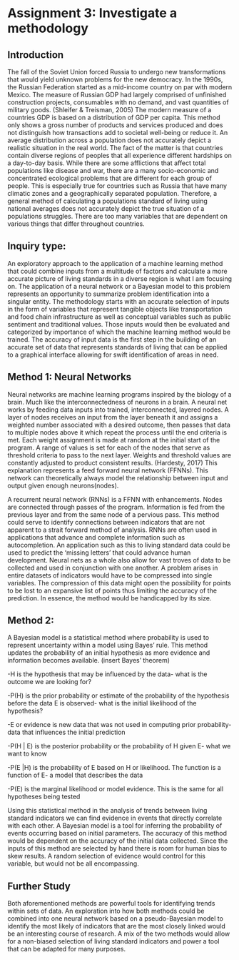 # Assignment 3: Investigate a methodology

## Introduction
The fall of the Soviet Union forced Russia to undergo new transformations that would yield unknown problems for the new democracy. In the 1990s, the Russian Federation started as a mid-income country on par with modern Mexico. The measure of Russian GDP had largely comprised of unfinished construction projects, consumables with no demand, and vast quantities of military goods. (Shleifer & Treisman, 2005) The modern measure of a countries GDP is based on a distribution of GDP per capita. This method only shows a gross number of products and services produced and does not distinguish how transactions add to societal well-being or reduce it. An average distribution across a population does not accurately depict a realistic situation in the real world. The fact of the matter is that countries contain diverse regions of peoples that all experience different hardships on a day-to-day basis. While there are some afflictions that affect total populations like disease and war, there are a many socio-economic and concentrated ecological problems that are different for each group of people. This is especially true for countries such as Russia that have many climatic zones and a geographically separated population. Therefore, a general method of calculating a populations standard of living using national averages does not accurately depict the true situation of a populations struggles. There are too many variables that are dependent on various things that differ throughout countries.

## Inquiry type:	

An exploratory approach to the application of a machine learning method that could combine inputs from a multitude of factors and calculate a more accurate picture of living standards in a diverse region is what I am focusing on. The application of a neural network or a Bayesian model to this problem represents an opportunity to summarize problem identification into a singular entity. The methodology starts with an accurate selection of inputs in the form of variables that represent tangible objects like transportation and food chain infrastructure as well as conceptual variables such as public sentiment and traditional values. Those inputs would then be evaluated and categorized by importance of which the machine learning method would be trained. The accuracy of input data is the first step in the building of an accurate set of data that represents standards of living that can be applied to a graphical interface allowing for swift identification of areas in need.

## Method 1: Neural Networks

Neural networks are machine learning programs inspired by the biology of a brain. Much like the interconnectedness of neurons in a brain. A neural net works by feeding data inputs into trained, interconnected, layered nodes. A layer of nodes receives an input from the layer beneath it and assigns a weighted number associated with a desired outcome, then passes that data to multiple nodes above it which repeat the process until the end criteria is met. Each weight assignment is made at random at the initial start of the program. A range of values is set for each of the nodes that serve as threshold criteria to pass to the next layer. Weights and threshold values are constantly adjusted to product consistent results. (Hardesty, 2017) This explanation represents a feed forward neural network (FFNNs). This network can theoretically always model the relationship between input and output given enough neurons(nodes). 

A recurrent neural network (RNNs) is a FFNN with enhancements. Nodes are connected through passes of the program. Information is fed from the previous layer and from the same node of a pervious pass. This method could serve to identify connections between indicators that are not apparent to a strait forward method of analysis. RNNs are often used in applications that advance and complete information such as autocompletion. An application such as this to living standard data could be used to predict the ‘missing letters’ that could advance human development. Neural nets as a whole also allow for vast troves of data to be collected and used in conjunction with one another. A problem arises in entire datasets of indicators would have to be compressed into single variables. The compression of this data might open the possibility for points to be lost to an expansive list of points thus limiting the accuracy of the prediction. In essence, the method would be handicapped by its size.  

## Method 2: 

A Bayesian model is a statistical method where probability is used to represent uncertainty within a model using Bayes’ rule. This method updates the probability of an initial hypothesis as more evidence and information becomes available. 
(insert Bayes’ theorem)

-H is the hypothesis that may be influenced by the data- what is the outcome we are looking for?

-P(H) is the prior probability or estimate of the probability of the hypothesis before the data E is observed- what is the initial likelihood of the hypothesis?

-E or evidence is new data that was not used in computing prior probability- data that influences the initial prediction

-P(H | E) is the posterior probability or the probability of H given E- what we want to know

-P(E |H) is the probability of E based on H or likelihood. The function is a function of E- a model that describes the data

-P(E) is the marginal likelihood or model evidence. This is the same for all hypotheses being tested

Using this statistical method in the analysis of trends between living standard indicators we can find evidence in events that directly correlate with each other. A Bayesian model is a tool for inferring the probability of events occurring based on initial parameters. The accuracy of this method would be dependent on the accuracy of the initial data collected. Since the inputs of this method are selected by hand there is room for human bias to skew results. A random selection of evidence would control for this variable, but would not be all encompassing.

## Further Study
	
  Both aforementioned methods are powerful tools for identifying trends within sets of data. An exploration into how both methods could be combined into one neural network based on a pseudo-Bayesian model to identify the most likely of indicators that are the most closely linked would be an interesting course of research. A mix of the two methods would allow for a non-biased selection of living standard indicators and power a tool that can be adapted for many purposes. 
